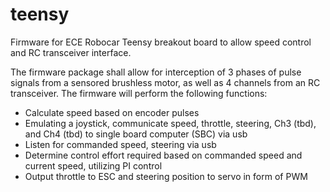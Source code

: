 # teensy
Firmware for ECE Robocar Teensy breakout board to allow speed control and RC transceiver interface.

The firmware package shall allow for interception of 3 phases of pulse signals from a sensored brushless motor, as well as 4 channels from an RC transceiver.  The firmware will perform the following functions:

- Calculate speed based on encoder pulses
- Emulating a joystick, communicate speed, throttle, steering, Ch3 (tbd), and Ch4 (tbd) to single board computer (SBC) via usb
- Listen for commanded speed, steering via usb
- Determine control effort required based on commanded speed and current speed, utilizing PI control
- Output throttle to ESC and steering position to servo in form of PWM
